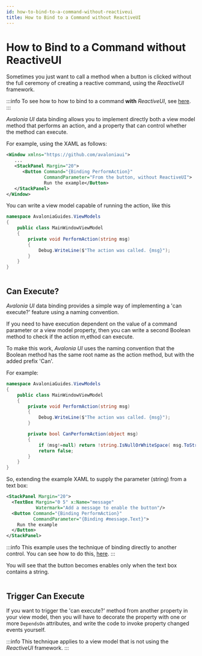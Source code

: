 ```yaml
---
id: how-to-bind-to-a-command-without-reactiveui
title: How to Bind to a Command without ReactiveUI
---
```



# How to Bind to a Command without ReactiveUI

Sometimes you just want to call a method when a button is clicked without the full ceremony of creating a reactive command, using the _ReactiveUI_ framework.&#x20;

:::info
To see how to how to bind to a command **with** _ReactiveUI_, see [here](how-to-bind-to-a-command-with-reactiveui.md).
:::

_Avalonia UI_ data binding allows you to implement directly both a view model method that performs an action, and a property that can control whether the method can execute.&#x20;

For example, using the XAML as follows:

```xml
<Window xmlns="https://github.com/avaloniaui">
   ...
   <StackPanel Margin="20">
      <Button Command="{Binding PerformAction}"
              CommandParameter="From the button, without ReactiveUI">
              Run the example</Button>
   </StackPanel>
</Window>
```

You can write a view model capable of running the action, like this

```csharp
namespace AvaloniaGuides.ViewModels
{
    public class MainWindowViewModel 
    {
        private void PerformAction(string msg)
        {
            Debug.WriteLine($"The action was called. {msg}");
        }
    }
}
```

<img src="/img/gitbook-import/assets/command2.gif" alt=""/>

## Can Execute? <a href="#icommandcanexecute" id="icommandcanexecute"></a>

_Avalonia UI_ data binding provides a simple way of implementing a 'can execute?' feature using a naming convention.

If you need to have execution dependent on the value of a command parameter or a view model property, then you can write a second Boolean method to check if the action m,ethod can execute.&#x20;

To make this work, _Avalonia UI_ uses the naming convention that the Boolean method has the same root name as the action method, but with the added prefix 'Can'.

For example:

```csharp
namespace AvaloniaGuides.ViewModels
{
    public class MainWindowViewModel 
    {
        private void PerformAction(string msg)
        {
            Debug.WriteLine($"The action was called. {msg}");
        }

        private bool CanPerformAction(object msg)
        {
            if (msg!=null) return !string.IsNullOrWhiteSpace( msg.ToString() );
            return false;
        }
    }
}
```

So, extending the example XAML to supply the parameter (string) from a text box:

```xml
<StackPanel Margin="20">
  <TextBox Margin="0 5" x:Name="message" 
           Watermark="Add a message to enable the button"/>
  <Button Command="{Binding PerformAction}"
          CommandParameter="{Binding #message.Text}">
    Run the example
  </Button>
</StackPanel>
```

:::info
This example uses the technique of binding directly to another control. You can see how to do this, [here](binding-to-controls.md).
:::

You will see that the button becomes enables only when the text box contains a string. &#x20;

<img src="/img/gitbook-import/assets/command3.gif" alt=""/>

## **Trigger Can Execute**

If you want to trigger the 'can execute?' method from another property in your view model, then you will have to decorate the property with one or more `DependsOn` attributes, and write the code to invoke property changed events yourself.&#x20;

:::info
This technique applies to a view model that is not using the _ReactiveUI_ framework.
:::
